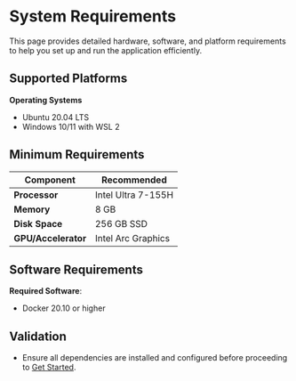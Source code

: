 # System Requirements

This page provides detailed hardware, software, and platform requirements to
help you set up and run the application efficiently.

## Supported Platforms

**Operating Systems**

- Ubuntu 20.04 LTS
- Windows 10/11 with WSL 2

<!--
**Hardware Platforms**
- Intel® Core™ processors (i5 or higher)
- Intel® Xeon® processors (recommended for large deployments)
-->

## Minimum Requirements

| **Component**       | **Recommended**    |
| ------------------- | ------------------ |
| **Processor**       | Intel Ultra 7-155H |
| **Memory**          | 8 GB               |
| **Disk Space**      | 256 GB SSD         |
| **GPU/Accelerator** | Intel Arc Graphics |

## Software Requirements

**Required Software**:

- Docker 20.10 or higher

<!--
## Compatibility Notes
**Known Limitations**:
- GPU optimizations require Intel® integrated graphics or compatible accelerators.
-->

## Validation

- Ensure all dependencies are installed and configured before proceeding to
  [Get Started](./get-started.md).
